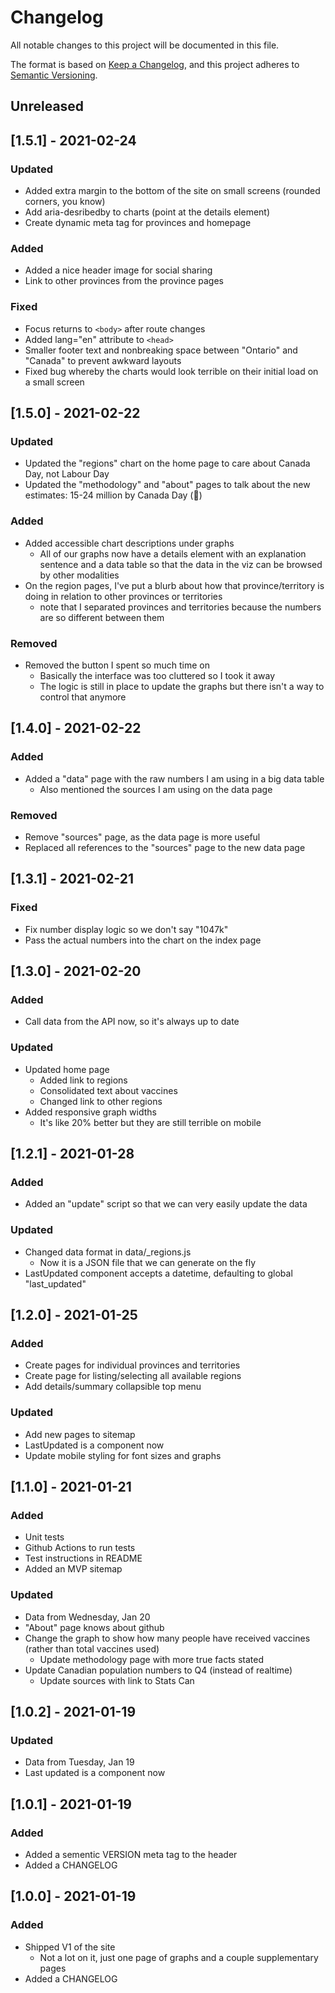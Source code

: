 # Changelog

All notable changes to this project will be documented in this file.

The format is based on [Keep a Changelog](https://keepachangelog.com/en/1.0.0/),
and this project adheres to [Semantic Versioning](https://semver.org/spec/v2.0.0.html).

## Unreleased

## [1.5.1] - 2021-02-24

### Updated

- Added extra margin to the bottom of the site on small screens (rounded corners, you know)
- Add aria-desribedby to charts (point at the details element)
- Create dynamic meta tag for provinces and homepage

### Added

- Added a nice header image for social sharing
- Link to other provinces from the province pages

### Fixed

- Focus returns to `<body>` after route changes
- Added lang="en" attribute to `<head>`
- Smaller footer text and nonbreaking space between "Ontario" and "Canada" to prevent awkward layouts
- Fixed bug whereby the charts would look terrible on their initial load on a small screen

## [1.5.0] - 2021-02-22

### Updated

- Updated the "regions" chart on the home page to care about Canada Day, not Labour Day
- Updated the "methodology" and "about" pages to talk about the new estimates: 15-24 million by Canada Day (🤞)

### Added

- Added accessible chart descriptions under graphs
  - All of our graphs now have a details element with an explanation sentence and a data table so that the data in the viz can be browsed by other modalities
- On the region pages, I've put a blurb about how that province/territory is doing in relation to other provinces or territories
  - note that I separated provinces and territories because the numbers are so different between them

### Removed

- Removed the button I spent so much time on
  - Basically the interface was too cluttered so I took it away
  - The logic is still in place to update the graphs but there isn't a way to control that anymore

## [1.4.0] - 2021-02-22

### Added

- Added a "data" page with the raw numbers I am using in a big data table
  - Also mentioned the sources I am using on the data page

### Removed

- Remove "sources" page, as the data page is more useful
- Replaced all references to the "sources" page to the new data page

## [1.3.1] - 2021-02-21

### Fixed

- Fix number display logic so we don't say "1047k"
- Pass the actual numbers into the chart on the index page

## [1.3.0] - 2021-02-20

### Added

- Call data from the API now, so it's always up to date

### Updated

- Updated home page
  - Added link to regions
  - Consolidated text about vaccines
  - Changed link to other regions
- Added responsive graph widths
  - It's like 20% better but they are still terrible on mobile

## [1.2.1] - 2021-01-28

### Added

- Added an "update" script so that we can very easily update the data

### Updated

- Changed data format in data/_regions.js
  - Now it is a JSON file that we can generate on the fly
- LastUpdated component accepts a datetime, defaulting to global "last_updated"


## [1.2.0] - 2021-01-25

### Added

- Create pages for individual provinces and territories
- Create page for listing/selecting all available regions
- Add details/summary collapsible top menu

### Updated

- Add new pages to sitemap
- LastUpdated is a component now
- Update mobile styling for font sizes and graphs

## [1.1.0] - 2021-01-21

### Added

- Unit tests
- Github Actions to run tests
- Test instructions in README
- Added an MVP sitemap

### Updated

- Data from Wednesday, Jan 20
- "About" page knows about github
- Change the graph to show how many people have received vaccines (rather than total vaccines used)
  - Update methodology page with more true facts stated
- Update Canadian population numbers to Q4 (instead of realtime)
  - Update sources with link to Stats Can

## [1.0.2] - 2021-01-19

### Updated

- Data from Tuesday, Jan 19
- Last updated is a component now

## [1.0.1] - 2021-01-19

### Added

- Added a sementic VERSION meta tag to the header
- Added a CHANGELOG

## [1.0.0] - 2021-01-19

### Added

- Shipped V1 of the site
  - Not a lot on it, just one page of graphs and a couple supplementary pages
- Added a CHANGELOG
